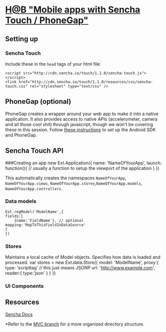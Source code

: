 [H@B "Mobile apps with Sencha Touch / PhoneGap"](https://www.facebook.com/events/289875327701276/)
=================================================
 

Setting up
----------
### Sencha Touch
Include these in the `head` tags of your html file:

    <script src="http://cdn.sencha.io/touch/1.1.0/sencha-touch.js"></script>
    <link href="http://cdn.sencha.io/touch/1.1.0/resources/css/sencha-touch.css" rel="stylesheet" type="text/css" />

PhoneGap (optional)
------------------
PhoneGap creates a wrapper around your web app to make it into a native application. 
It also provides access to native APIs (accelerometer, camera and all those cool shit) through javascript, though we won't be covering these in this session.
Follow [these instructions](http://phonegap.com/start/#android) to set up the Android SDK and PhoneGap.

Sencha Touch API
----------------
###Creating an app
	 new Ext.Application({
	     name: 'NameOfYourApp',
	     launch: function(){
	     	     // usually a function to setup the viewport of the application
	     }
	 })

This automatically creates the namespaces `NameOfYourApp`, `NameOfYourApp.views`, `NameOfYourApp.stores`,`NameOfYourApp.models`, `NameOfYourApp.controllers`. 


### Data models
    Ext.regModel('ModelName',{
	fields:[
		{name:'FieldName'}, // optional mapping:'MapToThisFieldInDataSource'
	]
    })

### Stores
Maintains a local cache of Model objects. Specifies how data is loaded and processed.
    var stores = new Ext.data.Store({
    	model: 'ModelName',
	proxy:{
		type: 'scripttag' // this just means JSONP
		url: 'http://www.example.com',
		reader:{
			type:'json'
		}
	}
    })

### UI Components


Resources
----------
[Sencha Docs](http://docs.sencha.com/touch/1-1/)


*Refer to the [MVC branch](https://github.com/jmwong/sencha-touch-workshop/tree/MVC) for a more organized directory structure.




